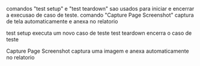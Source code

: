 comandos "test setup" e "test teardown" sao usados para iniciar e encerrar a execusao de caso de teste.
comando  "Capture Page Screenshot" captura de tela automaticamente e anexa no relatorio

test setup executa um novo caso de teste 
test teardown encerra o caso de teste

 Capture Page Screenshot   captura uma imagem e anexa automaticamente no relatorio


